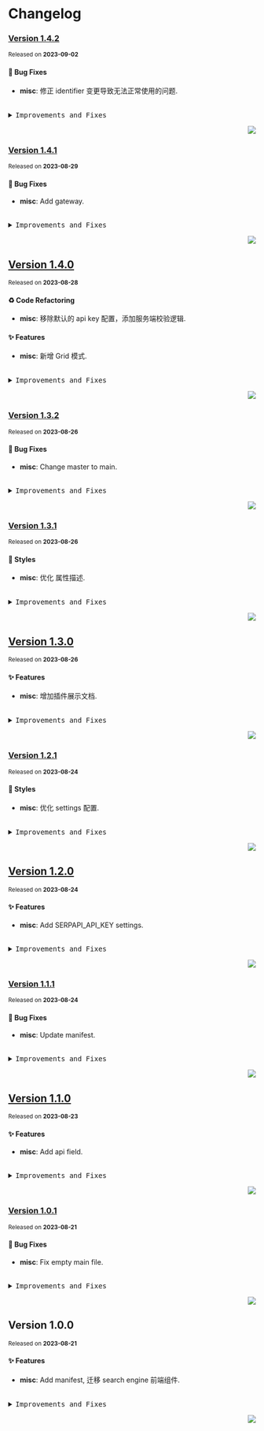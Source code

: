 <a name="readme-top"></a>

# Changelog

### [Version&nbsp;1.4.2](https://github.com/lobehub/chat-plugin-search-engine/compare/v1.4.1...v1.4.2)

<sup>Released on **2023-09-02**</sup>

#### 🐛 Bug Fixes

- **misc**: 修正 identifier 变更导致无法正常使用的问题.

<br/>

<details>
<summary><kbd>Improvements and Fixes</kbd></summary>

#### What's fixed

- **misc**: 修正 identifier 变更导致无法正常使用的问题 ([38b1177](https://github.com/lobehub/chat-plugin-search-engine/commit/38b1177))

</details>

<div align="right">

[![](https://img.shields.io/badge/-BACK_TO_TOP-151515?style=flat-square)](#readme-top)

</div>

### [Version&nbsp;1.4.1](https://github.com/lobehub/chat-plugin-search-engine/compare/v1.4.0...v1.4.1)

<sup>Released on **2023-08-29**</sup>

#### 🐛 Bug Fixes

- **misc**: Add gateway.

<br/>

<details>
<summary><kbd>Improvements and Fixes</kbd></summary>

#### What's fixed

- **misc**: Add gateway ([b91c465](https://github.com/lobehub/chat-plugin-search-engine/commit/b91c465))

</details>

<div align="right">

[![](https://img.shields.io/badge/-BACK_TO_TOP-151515?style=flat-square)](#readme-top)

</div>

## [Version&nbsp;1.4.0](https://github.com/lobehub/chat-plugin-search-engine/compare/v1.3.2...v1.4.0)

<sup>Released on **2023-08-28**</sup>

#### ♻ Code Refactoring

- **misc**: 移除默认的 api key 配置，添加服务端校验逻辑.

#### ✨ Features

- **misc**: 新增 Grid 模式.

<br/>

<details>
<summary><kbd>Improvements and Fixes</kbd></summary>

#### Code refactoring

- **misc**: 移除默认的 api key 配置，添加服务端校验逻辑 ([7713115](https://github.com/lobehub/chat-plugin-search-engine/commit/7713115))

#### What's improved

- **misc**: 新增 Grid 模式 ([dd5e8a2](https://github.com/lobehub/chat-plugin-search-engine/commit/dd5e8a2))

</details>

<div align="right">

[![](https://img.shields.io/badge/-BACK_TO_TOP-151515?style=flat-square)](#readme-top)

</div>

### [Version&nbsp;1.3.2](https://github.com/lobehub/chat-plugin-search-engine/compare/v1.3.1...v1.3.2)

<sup>Released on **2023-08-26**</sup>

#### 🐛 Bug Fixes

- **misc**: Change master to main.

<br/>

<details>
<summary><kbd>Improvements and Fixes</kbd></summary>

#### What's fixed

- **misc**: Change master to main ([c94a3c2](https://github.com/lobehub/chat-plugin-search-engine/commit/c94a3c2))

</details>

<div align="right">

[![](https://img.shields.io/badge/-BACK_TO_TOP-151515?style=flat-square)](#readme-top)

</div>

### [Version&nbsp;1.3.1](https://github.com/lobehub/chat-plugin-search-engine/compare/v1.3.0...v1.3.1)

<sup>Released on **2023-08-26**</sup>

#### 💄 Styles

- **misc**: 优化 属性描述.

<br/>

<details>
<summary><kbd>Improvements and Fixes</kbd></summary>

#### Styles

- **misc**: 优化 属性描述 ([736bea6](https://github.com/lobehub/chat-plugin-search-engine/commit/736bea6))

</details>

<div align="right">

[![](https://img.shields.io/badge/-BACK_TO_TOP-151515?style=flat-square)](#readme-top)

</div>

## [Version&nbsp;1.3.0](https://github.com/lobehub/chat-plugin-search-engine/compare/v1.2.1...v1.3.0)

<sup>Released on **2023-08-26**</sup>

#### ✨ Features

- **misc**: 增加插件展示文档.

<br/>

<details>
<summary><kbd>Improvements and Fixes</kbd></summary>

#### What's improved

- **misc**: 增加插件展示文档 ([957418f](https://github.com/lobehub/chat-plugin-search-engine/commit/957418f))

</details>

<div align="right">

[![](https://img.shields.io/badge/-BACK_TO_TOP-151515?style=flat-square)](#readme-top)

</div>

### [Version&nbsp;1.2.1](https://github.com/lobehub/chat-plugin-search-engine/compare/v1.2.0...v1.2.1)

<sup>Released on **2023-08-24**</sup>

#### 💄 Styles

- **misc**: 优化 settings 配置.

<br/>

<details>
<summary><kbd>Improvements and Fixes</kbd></summary>

#### Styles

- **misc**: 优化 settings 配置 ([fece5ec](https://github.com/lobehub/chat-plugin-search-engine/commit/fece5ec))

</details>

<div align="right">

[![](https://img.shields.io/badge/-BACK_TO_TOP-151515?style=flat-square)](#readme-top)

</div>

## [Version&nbsp;1.2.0](https://github.com/lobehub/chat-plugin-search-engine/compare/v1.1.1...v1.2.0)

<sup>Released on **2023-08-24**</sup>

#### ✨ Features

- **misc**: Add SERPAPI_API_KEY settings.

<br/>

<details>
<summary><kbd>Improvements and Fixes</kbd></summary>

#### What's improved

- **misc**: Add SERPAPI_API_KEY settings ([eade49c](https://github.com/lobehub/chat-plugin-search-engine/commit/eade49c))

</details>

<div align="right">

[![](https://img.shields.io/badge/-BACK_TO_TOP-151515?style=flat-square)](#readme-top)

</div>

### [Version&nbsp;1.1.1](https://github.com/lobehub/chat-plugin-search-engine/compare/v1.1.0...v1.1.1)

<sup>Released on **2023-08-24**</sup>

#### 🐛 Bug Fixes

- **misc**: Update manifest.

<br/>

<details>
<summary><kbd>Improvements and Fixes</kbd></summary>

#### What's fixed

- **misc**: Update manifest ([39a1fba](https://github.com/lobehub/chat-plugin-search-engine/commit/39a1fba))

</details>

<div align="right">

[![](https://img.shields.io/badge/-BACK_TO_TOP-151515?style=flat-square)](#readme-top)

</div>

## [Version&nbsp;1.1.0](https://github.com/lobehub/chat-plugin-search-engine/compare/v1.0.1...v1.1.0)

<sup>Released on **2023-08-23**</sup>

#### ✨ Features

- **misc**: Add api field.

<br/>

<details>
<summary><kbd>Improvements and Fixes</kbd></summary>

#### What's improved

- **misc**: Add api field ([06b5649](https://github.com/lobehub/chat-plugin-search-engine/commit/06b5649))

</details>

<div align="right">

[![](https://img.shields.io/badge/-BACK_TO_TOP-151515?style=flat-square)](#readme-top)

</div>

### [Version&nbsp;1.0.1](https://github.com/lobehub/chat-plugin-search-engine/compare/v1.0.0...v1.0.1)

<sup>Released on **2023-08-21**</sup>

#### 🐛 Bug Fixes

- **misc**: Fix empty main file.

<br/>

<details>
<summary><kbd>Improvements and Fixes</kbd></summary>

#### What's fixed

- **misc**: Fix empty main file ([dc4f5b8](https://github.com/lobehub/chat-plugin-search-engine/commit/dc4f5b8))

</details>

<div align="right">

[![](https://img.shields.io/badge/-BACK_TO_TOP-151515?style=flat-square)](#readme-top)

</div>

## Version&nbsp;1.0.0

<sup>Released on **2023-08-21**</sup>

#### ✨ Features

- **misc**: Add manifest, 迁移 search engine 前端组件.

<br/>

<details>
<summary><kbd>Improvements and Fixes</kbd></summary>

#### What's improved

- **misc**: Add manifest ([3d9ca74](https://github.com/lobehub/chat-plugin-search-engine/commit/3d9ca74))
- **misc**: 迁移 search engine 前端组件 ([1c3af0c](https://github.com/lobehub/chat-plugin-search-engine/commit/1c3af0c))

</details>

<div align="right">

[![](https://img.shields.io/badge/-BACK_TO_TOP-151515?style=flat-square)](#readme-top)

</div>
